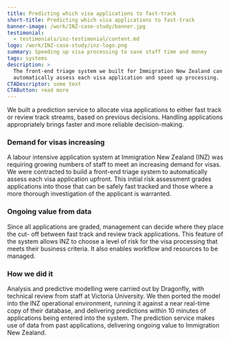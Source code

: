 ```yaml
---
title: Predicting which visa applications to fast-track
short-title: Predicting which visa applications to fast-track
banner-image: /work/INZ-case-study/banner.jpg
testimonial:
  - testimonials/inz-testimonial/content.md
logo: /work/INZ-case-study/inz-logo.png
summary: Speeding up visa processing to save staff time and money
tags: systems
description: >
  The front-end triage system we built for Immigration New Zealand can
  automatically assess each visa application and speed up processing.
CTADescriptor: some text
CTAButton: read more
---
```


We built a prediction service to allocate visa applications to either fast track
 or review track streams, based on previous decisions. Handling applications
appropriately brings faster and more reliable decision-making.

<!--more-->

### Demand for visas increasing

A labour intensive application system at Immigration New Zealand (INZ)
was requiring growing numbers of staff to meet an
increasing demand for visas. We were contracted to build a front-end triage
system to automatically assess each visa application upfront. This initial risk
assessment grades applications into those that can be safely fast tracked and
those where a more thorough investigation of the applicant
is warranted.

### Ongoing value from data

Since all applications are graded, management can decide where they place the cut-
off between fast track and review track applications. This feature of the system
allows INZ to choose a level of risk for the visa processing that meets their
business criteria. It also enables workflow and resources to be managed.

### How we did it

Analysis and predictive modelling were carried out by Dragonfly, with technical
 review from staff at Victoria University. We then ported the model into the INZ
 operational environment, running it against a near real-time copy of their
 database, and delivering predictions within 10 minutes of applications being
 entered into the system. The prediction service makes use of data from past
 applications, delivering ongoing value to Immigration New Zealand.
